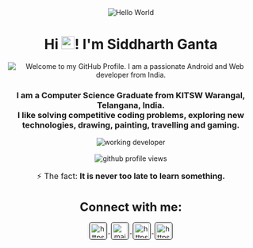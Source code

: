 <p align='center' style='margin: 16px 4px 8px;'>
    <img src="file:///C:/Users/Shanvi/Downloads/greetings.gif" alt="Hello World" />
</p>

<h1 align="center">
    Hi <img src='./assets/wave.gif' height='26' alt='there'>! I'm Siddharth Ganta
</h1>

<p align='center' style='margin: 16px 4px 8px;'>
    <img src="https://readme-typing-svg.herokuapp.com?font=Fira+Code&pause=1000&color=54A6FF&center=true&vCenter=true&multiline=true&width=710&height=70&lines=Welcome+to+my+GitHub+Profile;I+am+a+passionate+Android+and+Web+developer+from+India" alt="Welcome to my GitHub Profile. I am a passionate Android and Web developer from India." />
</p>

<h3 align="center">
    I am a Computer Science Graduate from KITSW Warangal, Telangana, India.<br />
    I like solving competitive coding problems, exploring new technologies, drawing, painting, travelling and gaming.
</h3>

<p align='center' style='margin: 16px 4px 8px;'>
    <img src="https://149695847.v2.pressablecdn.com/wp-content/uploads/2019/06/tony-stark.gif" alt="working developer">
</p>

<p align="center" style='margin: 16px 4px 8px;'>
    <img src="https://komarev.com/ghpvc/?username=amsidsh&label=Profile%20views&color=0e75b6&style=flat" alt="github profile views" />
</p>
<p align='center' style='font-size: 16px;'>
    ⚡ The fact: <strong>It is never too late to learn something.</strong>
</p>

<h3 align="center" style='margin: 32px 4px 8px; font-size: 24px;'>
    Connect with me:
</h3>
<p align="center" style='margin: 16px 4px 8px;'>
    <a href="https://twitter.com/siddharthganta" target="blank" rel="noreferrer">
        <img align="center" src="https://www.vectorlogo.zone/logos/twitter/twitter-official.svg" alt="https://twitter.com/siddharthganta" height="30" width="30" style="background: #ffffff; border-radius: 5px; border: 1px solid #000000; margin: 0 2px; padding: 2px;" />
    </a>
    <a href="mailto:siddharthganta27@gmail.com" target="blank" rel="noreferrer">
        <img align="center" src="https://www.vectorlogo.zone/logos/gmail/gmail-icon.svg" alt="mailto:siddharthganta27@gmail.com" height="30" width="30" style="background: #ffffff; border-radius: 5px; border: 1px solid #000000; margin: 0 2px; padding: 2px;" />
    </a>
    <a href="https://www.linkedin.com/in/siddharth-ganta-782789250" target="blank" rel="noreferrer">
        <img align="center" src="https://www.vectorlogo.zone/logos/linkedin/linkedin-icon.svg" alt="https://www.linkedin.com/in/siddharth-ganta-782789250" height="30" width="30" style="background: #ffffff; border-radius: 5px; border: 1px solid #000000; margin: 0 2px; padding: 2px;" />
    </a>
    <a href="https://instagram.com/siddharthganta7" target="blank" rel="noreferrer">
        <img align="center" src="https://www.vectorlogo.zone/logos/instagram/instagram-icon.svg" alt="https://instagram.com/siddharthganta7" height="30" width="30" style="background: #ffffff; border-radius: 5px; border: 1px solid #000000; margin: 0 2px; padding: 2px;" />
    </a>
